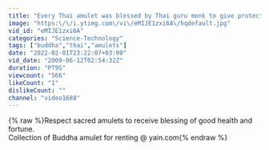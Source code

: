 ```yaml
---
title: "Every Thai amulet was blessed by Thai guru monk to give protection, good health and wealth for you"
image: "https:\/\/i.ytimg.com\/vi\/eMIJE1zxi6A\/hqdefault.jpg"
vid_id: "eMIJE1zxi6A"
categories: "Science-Technology"
tags: ["buddha","thai","amulets"]
date: "2022-02-01T23:22:07+03:00"
vid_date: "2009-06-12T02:54:32Z"
duration: "PT9S"
viewcount: "566"
likeCount: "1"
dislikeCount: ""
channel: "video1688"
---
```

{% raw %}Respect sacred amulets to receive blessing of good health and fortune.<br />Collection of Buddha amulet for renting @ yain.com{% endraw %}
